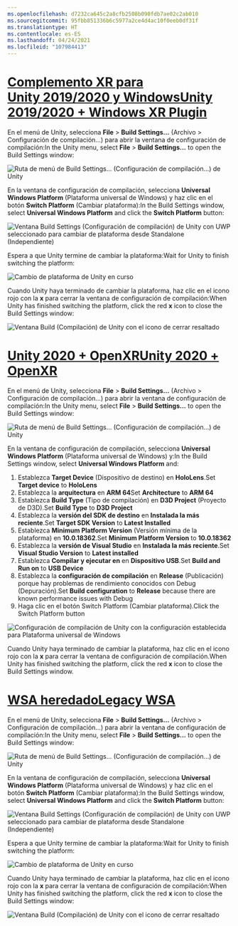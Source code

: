 ```yaml
---
ms.openlocfilehash: d7232ca645c2a8cfb2508b090fdb7ae02c2ab010
ms.sourcegitcommit: 95fbb851336b6c5977a2ce4d4ac10f0eeb0df31f
ms.translationtype: HT
ms.contentlocale: es-ES
ms.lasthandoff: 04/24/2021
ms.locfileid: "107984413"
---
```

# <a name="unity-20192020--windows-xr-plugin"></a>[<span data-ttu-id="400ed-101">Complemento XR para Unity 2019/2020 y Windows</span><span class="sxs-lookup"><span data-stu-id="400ed-101">Unity 2019/2020 + Windows XR Plugin</span></span>](#tab/winxr)

<span data-ttu-id="400ed-102">En el menú de Unity, selecciona **File** > **Build Settings...** (Archivo > Configuración de compilación...) para abrir la ventana de configuración de compilación:</span><span class="sxs-lookup"><span data-stu-id="400ed-102">In the Unity menu, select **File** > **Build Settings...** to open the Build Settings window:</span></span>

![Ruta de menú de Build Settings… (Configuración de compilación…) de Unity](../images/mr-learning-base/base-02-section2-step1-1.png)

<span data-ttu-id="400ed-104">En la ventana de configuración de compilación, selecciona **Universal Windows Platform** (Plataforma universal de Windows) y haz clic en el botón **Switch Platform** (Cambiar plataforma):</span><span class="sxs-lookup"><span data-stu-id="400ed-104">In the Build Settings window, select **Universal Windows Platform** and click the **Switch Platform** button:</span></span>

![Ventana Build Settings (Configuración de compilación) de Unity con UWP seleccionado para cambiar de plataforma desde Standalone (Independiente)](../images/mr-learning-base/base-02-section2-step1-2.png)

<span data-ttu-id="400ed-106">Espera a que Unity termine de cambiar la plataforma:</span><span class="sxs-lookup"><span data-stu-id="400ed-106">Wait for Unity to finish switching the platform:</span></span>

![Cambio de plataforma de Unity en curso](../images/mr-learning-base/base-02-section2-step1-3.png)

<span data-ttu-id="400ed-108">Cuando Unity haya terminado de cambiar la plataforma, haz clic en el icono rojo con la **x** para cerrar la ventana de configuración de compilación:</span><span class="sxs-lookup"><span data-stu-id="400ed-108">When Unity has finished switching the platform, click the red **x** icon to close the Build Settings window:</span></span>

![Ventana Build (Compilación) de Unity con el icono de cerrar resaltado](../images/mr-learning-base/base-02-section2-step1-4.png)

# <a name="unity-2020--openxr"></a>[<span data-ttu-id="400ed-110">Unity 2020 + OpenXR</span><span class="sxs-lookup"><span data-stu-id="400ed-110">Unity 2020 + OpenXR</span></span>](#tab/openxr)

<span data-ttu-id="400ed-111">En el menú de Unity, selecciona **File** > **Build Settings...** (Archivo > Configuración de compilación...) para abrir la ventana de configuración de compilación:</span><span class="sxs-lookup"><span data-stu-id="400ed-111">In the Unity menu, select **File** > **Build Settings...** to open the Build Settings window:</span></span>

![Ruta de menú de Build Settings… (Configuración de compilación…) de Unity](../images/mr-learning-base/base-02-section2-step1-1.png)

<span data-ttu-id="400ed-113">En la ventana de configuración de compilación, selecciona **Universal Windows Platform** (Plataforma universal de Windows) y:</span><span class="sxs-lookup"><span data-stu-id="400ed-113">In the Build Settings window, select **Universal Windows Platform** and:</span></span>
1.  <span data-ttu-id="400ed-114">Establezca **Target Device** (Dispositivo de destino) en **HoloLens**.</span><span class="sxs-lookup"><span data-stu-id="400ed-114">Set **Target device** to **HoloLens**</span></span>
2.  <span data-ttu-id="400ed-115">Establezca la **arquitectura** en **ARM 64**</span><span class="sxs-lookup"><span data-stu-id="400ed-115">Set **Architecture** to **ARM 64**</span></span>
3.  <span data-ttu-id="400ed-116">Establezca **Build Type** (Tipo de compilación) en **D3D Project** (Proyecto de D3D).</span><span class="sxs-lookup"><span data-stu-id="400ed-116">Set **Build Type** to **D3D Project**</span></span>
4.  <span data-ttu-id="400ed-117">Establezca la **versión del SDK de destino** en **Instalada la más reciente**.</span><span class="sxs-lookup"><span data-stu-id="400ed-117">Set **Target SDK Version** to **Latest Installed**</span></span>
5.  <span data-ttu-id="400ed-118">Establezca **Minimum Platform Version** (Versión mínima de la plataforma) en **10.0.18362**.</span><span class="sxs-lookup"><span data-stu-id="400ed-118">Set **Minimum Platform Version** to **10.0.18362**</span></span>
6.  <span data-ttu-id="400ed-119">Establezca la **versión de Visual Studio**  en **Instalada la más reciente**.</span><span class="sxs-lookup"><span data-stu-id="400ed-119">Set **Visual Studio Version** to **Latest installed**</span></span>
7.  <span data-ttu-id="400ed-120">Establezca **Compilar y ejecutar en** en **Dispositivo USB**.</span><span class="sxs-lookup"><span data-stu-id="400ed-120">Set **Build and Run on** to **USB Device**</span></span>
8.  <span data-ttu-id="400ed-121">Establezca la **configuración de compilación** en **Release** (Publicación) porque hay problemas de rendimiento conocidos con Debug (Depuración).</span><span class="sxs-lookup"><span data-stu-id="400ed-121">Set **Build configuration** to **Release** because there are known performance issues with Debug</span></span>
9.  <span data-ttu-id="400ed-122">Haga clic en el botón Switch Platform (Cambiar plataforma).</span><span class="sxs-lookup"><span data-stu-id="400ed-122">Click the Switch Platform button</span></span>


![Configuración de compilación de Unity con la configuración establecida para Plataforma universal de Windows](../images/mr-learning-base/base-02-section2-step1-2-openxr.png)

<span data-ttu-id="400ed-124">Cuando Unity haya terminado de cambiar la plataforma, haz clic en el icono rojo con la **x** para cerrar la ventana de configuración de compilación.</span><span class="sxs-lookup"><span data-stu-id="400ed-124">When Unity has finished switching the platform, click the red **x** icon to close the Build Settings window.</span></span>

# <a name="legacy-wsa"></a>[<span data-ttu-id="400ed-125">WSA heredado</span><span class="sxs-lookup"><span data-stu-id="400ed-125">Legacy WSA</span></span>](#tab/wsa)

<span data-ttu-id="400ed-126">En el menú de Unity, selecciona **File** > **Build Settings...** (Archivo > Configuración de compilación...) para abrir la ventana de configuración de compilación:</span><span class="sxs-lookup"><span data-stu-id="400ed-126">In the Unity menu, select **File** > **Build Settings...** to open the Build Settings window:</span></span>

![Ruta de menú de Build Settings… (Configuración de compilación…) de Unity](../images/mr-learning-base/base-02-section2-step1-1.png)

<span data-ttu-id="400ed-128">En la ventana de configuración de compilación, selecciona **Universal Windows Platform** (Plataforma universal de Windows) y haz clic en el botón **Switch Platform** (Cambiar plataforma):</span><span class="sxs-lookup"><span data-stu-id="400ed-128">In the Build Settings window, select **Universal Windows Platform** and click the **Switch Platform** button:</span></span>

![Ventana Build Settings (Configuración de compilación) de Unity con UWP seleccionado para cambiar de plataforma desde Standalone (Independiente)](../images/mr-learning-base/base-02-section2-step1-2.png)

<span data-ttu-id="400ed-130">Espera a que Unity termine de cambiar la plataforma:</span><span class="sxs-lookup"><span data-stu-id="400ed-130">Wait for Unity to finish switching the platform:</span></span>

![Cambio de plataforma de Unity en curso](../images/mr-learning-base/base-02-section2-step1-3.png)

<span data-ttu-id="400ed-132">Cuando Unity haya terminado de cambiar la plataforma, haz clic en el icono rojo con la **x** para cerrar la ventana de configuración de compilación:</span><span class="sxs-lookup"><span data-stu-id="400ed-132">When Unity has finished switching the platform, click the red **x** icon to close the Build Settings window:</span></span>

![Ventana Build (Compilación) de Unity con el icono de cerrar resaltado](../images/mr-learning-base/base-02-section2-step1-4.png)
